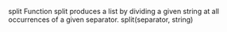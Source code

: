 split Function
split produces a list by dividing a given string at all occurrences of a given separator.
split(separator, string)
